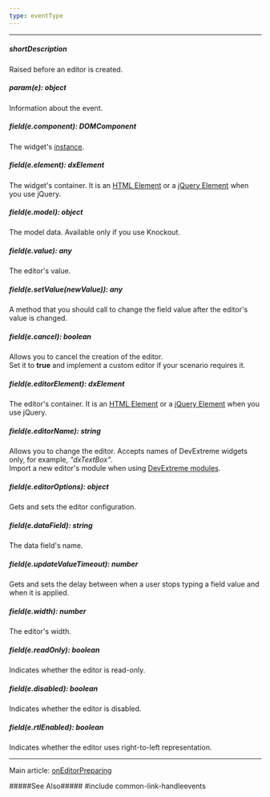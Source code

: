 ```yaml
---
type: eventType
---
```

---
##### shortDescription
Raised before an editor is created.

##### param(e): object
Information about the event.

##### field(e.component): DOMComponent
The widget's [instance](/api-reference/10%20UI%20Widgets/Component/3%20Methods/instance().md '/Documentation/ApiReference/UI_Widgets/dxFilterBuilder/Methods/#instance').

##### field(e.element): dxElement
The widget's container. It is an [HTML Element](https://developer.mozilla.org/en-US/docs/Web/API/HTMLElement) or a [jQuery Element](https://api.jquery.com/Types/#jQuery) when you use jQuery.

##### field(e.model): object
The model data. Available only if you use Knockout.

##### field(e.value): any
The editor's value.

##### field(e.setValue(newValue)): any
A method that you should call to change the field value after the editor's value is changed.

##### field(e.cancel): boolean
Allows you to cancel the creation of the editor.    
Set it to **true** and implement a custom editor if your scenario requires it.

##### field(e.editorElement): dxElement
The editor's container. It is an [HTML Element](https://developer.mozilla.org/en-US/docs/Web/API/HTMLElement) or a [jQuery Element](https://api.jquery.com/Types/#jQuery) when you use jQuery.

##### field(e.editorName): string
Allows you to change the editor. Accepts names of DevExtreme widgets only, for example, *"dxTextBox"*.          
Import a new editor's module when using [DevExtreme modules](/concepts/Common/30%20Modularity '/Documentation/Guide/Common/Modularity/').

##### field(e.editorOptions): object
Gets and sets the editor configuration.

##### field(e.dataField): string
The data field's name.

##### field(e.updateValueTimeout): number
Gets and sets the delay between when a user stops typing a field value and when it is applied.

##### field(e.width): number
The editor's width.

##### field(e.readOnly): boolean
Indicates whether the editor is read-only.

##### field(e.disabled): boolean
Indicates whether the editor is disabled.

##### field(e.rtlEnabled): boolean
Indicates whether the editor uses right-to-left representation.

---
Main article: [onEditorPreparing](/api-reference/10%20UI%20Widgets/dxFilterBuilder/1%20Configuration/onEditorPreparing.md '/Documentation/ApiReference/UI_Widgets/dxFilterBuilder/Configuration/#onEditorPreparing')

#####See Also#####
#include common-link-handleevents